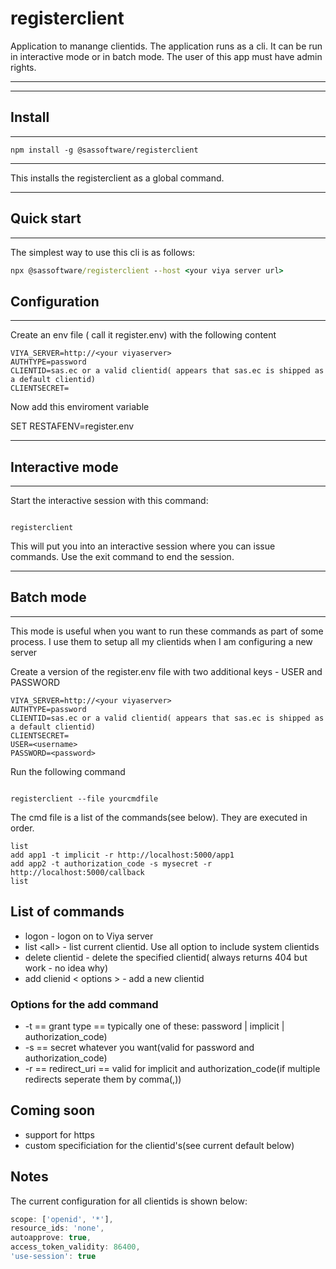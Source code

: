 # registerclient

Application to manange clientids. The application runs as a cli.
It can be run in interactive mode or in batch mode.
The user of this app must have admin rights.

---
---

## **Install**

---

```script
npm install -g @sassoftware/registerclient
```

---

This installs the registerclient as a global command.

---

## Quick start

---

The simplest way to use this cli is as follows:

```cmd
npx @sassoftware/registerclient --host <your viya server url>
```

## **Configuration**

---

Create an env file ( call it register.env) with the following content

```env
VIYA_SERVER=http://<your viyaserver>
AUTHTYPE=password
CLIENTID=sas.ec or a valid clientid( appears that sas.ec is shipped as a default clientid)
CLIENTSECRET=
```

Now add this enviroment variable

SET RESTAFENV=register.env

---

## **Interactive mode**

---
Start the interactive session with this command:

```script

registerclient

```

This will put you into an interactive session where you can issue commands. Use the exit command to end the session.

---

## **Batch mode**

---

This mode is useful when you want to run these commands as part of some process. I use them to setup all my clientids when I am configuring a new server

Create a version of the register.env file with two additional keys - USER and PASSWORD

```env
VIYA_SERVER=http://<your viyaserver>
AUTHTYPE=password
CLIENTID=sas.ec or a valid clientid( appears that sas.ec is shipped as a default clientid)
CLIENTSECRET=
USER=<username>
PASSWORD=<password>
```

Run the following command

```script

registerclient --file yourcmdfile

```

The cmd file is a list of the commands(see below). They are executed in order.

```text
list
add app1 -t implicit -r http://localhost:5000/app1
add app2 -t authorization_code -s mysecret -r http://localhost:5000/callback
list
```

## List of commands

- logon - logon on to Viya server
- list \<all\> - list current clientid. Use all option to include system clientids
- delete clientid - delete the specified clientid( always returns 404 but work - no idea why)
- add clienid \< options \> - add a new clientid

### Options for the add command

- -t  == grant type ==  typically one of these: password | implicit | authorization_code)
- -s  == secret whatever you want(valid for password and authorization_code)
- -r  == redirect_uri == valid for implicit and authorization_code(if multiple redirects seperate them by comma(,))

## Coming soon

- support for https
- custom specificiation for the clientid's(see current default below)

## Notes

The current configuration for all clientids is shown below:

```js
scope: ['openid', '*'],
resource_ids: 'none',
autoapprove: true,
access_token_validity: 86400,
'use-session': true

```
